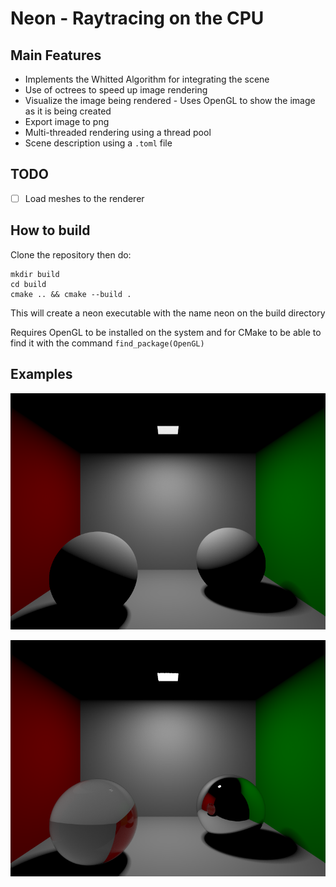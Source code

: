 # Neon - Raytracing on the CPU

## Main Features

- Implements the Whitted Algorithm for integrating the scene
- Use of octrees to speed up image rendering
- Visualize the image being rendered - Uses OpenGL to show the image as it is being created
- Export image to png
- Multi-threaded rendering using a thread pool
- Scene description using a `.toml` file

## TODO
- [ ] Load meshes to the renderer

## How to build
Clone the repository then do:

```
mkdir build
cd build
cmake .. && cmake --build .
```

This will create a neon executable with the name neon on the build directory

Requires OpenGL to be installed on the system and for CMake to be able to find it with the command `find_package(OpenGL)`

## Examples

![Cornell Box with lambertian materials](images/cornell-box-diffuse.png "Cornell Box with lambertian materials")

![Cornell Box with dielectric materials](images/cornell-box.png "Cornell Box with dielectric materials")
